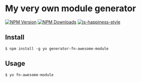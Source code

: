 # My very own module generator


[![NPM Version][npm-image]][npm-url]
[![NPM Downloads][downloads-image]][downloads-url]
[![js-happiness-style](https://img.shields.io/badge/code%20style-happiness-brightgreen.svg)](https://github.com/JedWatson/happiness)

[npm-image]: https://img.shields.io/npm/v/generator-fn-awesome-module.svg
[npm-url]: https://npmjs.org/package/generator-fn-awesome-module
[downloads-image]: https://img.shields.io/npm/dm/generator-fn-awesome-module.svg
[downloads-url]: https://npmjs.org/package/generator-fn-awesome-module

## Install

```
$ npm install -g yo generator-fn-awesome-module
```

## Usage

```
$ yo fn-awesome-module
```
